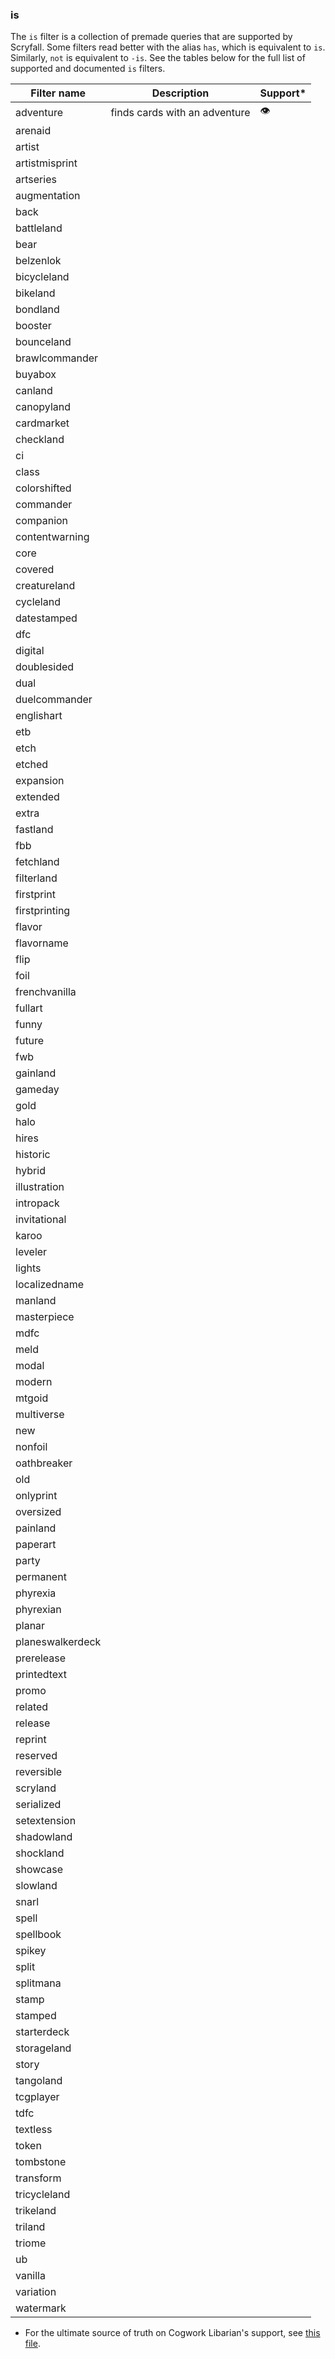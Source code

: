 ### is

The `is` filter is a collection of premade queries that are supported by Scryfall.
Some filters read better with the alias `has`, which is equivalent to `is`.
Similarly, `not` is equivalent to `-is`.
See the tables below for the full list of supported and documented `is` filters.

| Filter name      | Description                   | Support* |
|------------------|-------------------------------|----------|
| adventure        | finds cards with an adventure | 👁️      |
| arenaid          |                               |          |
| artist           |                               |          |
| artistmisprint   |                               |          |
| artseries        |                               |          |
| augmentation     |                               |          |
| back             |                               |          |
| battleland       |                               |          |
| bear             |                               |          |
| belzenlok        |                               |          |
| bicycleland      |                               |          |
| bikeland         |                               |          |
| bondland         |                               |          |
| booster          |                               |          |
| bounceland       |                               |          |
| brawlcommander   |                               |          |
| buyabox          |                               |          |
| canland          |                               |          |
| canopyland       |                               |          |
| cardmarket       |                               |          |
| checkland        |                               |          |
| ci               |                               |          |
| class            |                               |          |
| colorshifted     |                               |          |
| commander        |                               |          |
| companion        |                               |          |
| contentwarning   |                               |          |
| core             |                               |          |
| covered          |                               |          |
| creatureland     |                               |          |
| cycleland        |                               |          |
| datestamped      |                               |          |
| dfc              |                               |          |
| digital          |                               |          |
| doublesided      |                               |          |
| dual             |                               |          |
| duelcommander    |                               |          |
| englishart       |                               |          |
| etb              |                               |          |
| etch             |                               |          |
| etched           |                               |          |
| expansion        |                               |          |
| extended         |                               |          |
| extra            |                               |          |
| fastland         |                               |          |
| fbb              |                               |          |
| fetchland        |                               |          |
| filterland       |                               |          |
| firstprint       |                               |          |
| firstprinting    |                               |          |
| flavor           |                               |          |
| flavorname       |                               |          |
| flip             |                               |          |
| foil             |                               |          |
| frenchvanilla    |                               |          |
| fullart          |                               |          |
| funny            |                               |          |
| future           |                               |          |
| fwb              |                               |          |
| gainland         |                               |          |
| gameday          |                               |          |
| gold             |                               |          |
| halo             |                               |          |
| hires            |                               |          |
| historic         |                               |          |
| hybrid           |                               |          |
| illustration     |                               |          |
| intropack        |                               |          |
| invitational     |                               |          |
| karoo            |                               |          |
| leveler          |                               |          |
| lights           |                               |          |
| localizedname    |                               |          |
| manland          |                               |          |
| masterpiece      |                               |          |
| mdfc             |                               |          |
| meld             |                               |          |
| modal            |                               |          |
| modern           |                               |          |
| mtgoid           |                               |          |
| multiverse       |                               |          |
| new              |                               |          |
| nonfoil          |                               |          |
| oathbreaker      |                               |          |
| old              |                               |          |
| onlyprint        |                               |          |
| oversized        |                               |          |
| painland         |                               |          |
| paperart         |                               |          |
| party            |                               |          |
| permanent        |                               |          |
| phyrexia         |                               |          |
| phyrexian        |                               |          |
| planar           |                               |          |
| planeswalkerdeck |                               |          |
| prerelease       |                               |          |
| printedtext      |                               |          |
| promo            |                               |          |
| related          |                               |          |
| release          |                               |          |
| reprint          |                               |          |
| reserved         |                               |          |
| reversible       |                               |          |
| scryland         |                               |          |
| serialized       |                               |          |
| setextension     |                               |          |
| shadowland       |                               |          |
| shockland        |                               |          |
| showcase         |                               |          |
| slowland         |                               |          |
| snarl            |                               |          |
| spell            |                               |          |
| spellbook        |                               |          |
| spikey           |                               |          |
| split            |                               |          |
| splitmana        |                               |          |
| stamp            |                               |          |
| stamped          |                               |          |
| starterdeck      |                               |          |
| storageland      |                               |          |
| story            |                               |          |
| tangoland        |                               |          |
| tcgplayer        |                               |          |
| tdfc             |                               |          |
| textless         |                               |          |
| token            |                               |          |
| tombstone        |                               |          |
| transform        |                               |          |
| tricycleland     |                               |          |
| trikeland        |                               |          |
| triland          |                               |          |
| triome           |                               |          |
| ub               |                               |          |
| vanilla          |                               |          |
| variation        |                               |          |
| watermark        |                               |          |

* For the ultimate source of truth on Cogwork Libarian's support, see [this file]().